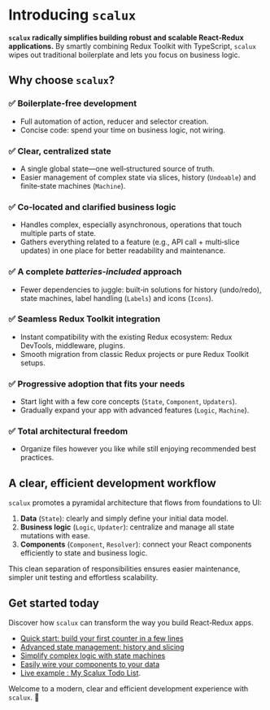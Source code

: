 # Introducing `scalux`

**`scalux` radically simplifies building robust and scalable React‑Redux applications.** By smartly combining Redux Toolkit with TypeScript, `scalux` wipes out traditional boilerplate and lets you focus on business logic.

## Why choose `scalux`?

### ✅ Boilerplate‑free development

- Full automation of action, reducer and selector creation.
- Concise code: spend your time on business logic, not wiring.

### ✅ Clear, centralized state

- A single global state—one well‑structured source of truth.
- Easier management of complex state via slices, history (`Undoable`) and finite‑state machines (`Machine`).

### ✅ Co‑located and clarified business logic

- Handles complex, especially asynchronous, operations that touch multiple parts of state.
- Gathers everything related to a feature (e.g., API call + multi‑slice updates) in one place for better readability and maintenance.

### ✅ A complete _batteries‑included_ approach

- Fewer dependencies to juggle: built‑in solutions for history (undo/redo), state machines, label handling (`Labels`) and icons (`Icons`).

### ✅ Seamless Redux Toolkit integration

- Instant compatibility with the existing Redux ecosystem: Redux DevTools, middleware, plugins.
- Smooth migration from classic Redux projects or pure Redux Toolkit setups.

### ✅ Progressive adoption that fits your needs

- Start light with a few core concepts (`State`, `Component`, `Updaters`).
- Gradually expand your app with advanced features (`Logic`, `Machine`).

### ✅ Total architectural freedom

- Organize files however you like while still enjoying recommended best practices.

## A clear, efficient development workflow

`scalux` promotes a pyramidal architecture that flows from foundations to UI:

1. **Data** (`State`): clearly and simply define your initial data model.
2. **Business logic** (`Logic`, `Updater`): centralize and manage all state mutations with ease.
3. **Components** (`Component`, `Resolver`): connect your React components efficiently to state and business logic.

This clean separation of responsibilities ensures easier maintenance, simpler unit testing and effortless scalability.

## Get started today

Discover how `scalux` can transform the way you build React‑Redux apps.

- [Quick start: build your first counter in a few lines](./basics.md)
- [Advanced state management: history and slicing](./modelization.md)
- [Simplify complex logic with state machines](./machines.md)
- [Easily wire your components to your data](./mapData.md)
- [Live example : My Scalux Todo List](https://stackblitz.com/edit/vitejs-vite-jxhu6bnj?file=src%2Fmain.tsx).

Welcome to a modern, clear and efficient development experience with `scalux`. 🚀
